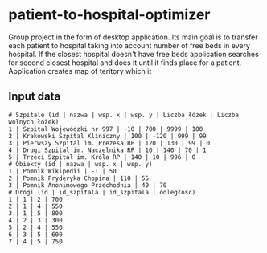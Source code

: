 # patient-to-hospital-optimizer
Group project in the form of desktop application. Its main goal is to transfer each patient to hospital taking into account number of free beds in every hospital.
If the closest hospital doesn't have free beds application searches for second closest hospital and does it until it finds place for a patient.
Application creates map of teritory which it 

## Input data
```
# Szpitale (id | nazwa | wsp. x | wsp. y | Liczba łóżek | Liczba wolnych łóżek)
1 | Szpital Wojewódzki nr 997 | -10 | 700 | 9999 | 100
2 | Krakowski Szpital Kliniczny | 100 | -120 | 999 | 99
3 | Pierwszy Szpital im. Prezesa RP | 120 | 130 | 99 | 0
4 | Drugi Szpital im. Naczelnika RP | 10 | 140 | 70 | 1
5 | Trzeci Szpital im. Króla RP | 140 | 10 | 996 | 0
# Obiekty (id | nazwa | wsp. x | wsp. y)
1 | Pomnik Wikipedii | -1 | 50
2 | Pomnik Fryderyka Chopina | 110 | 55
3 | Pomnik Anonimowego Przechodnia | 40 | 70
# Drogi (id | id_szpitala | id_szpitala | odległość)
1 | 1 | 2 | 700
2 | 1 | 4 | 550
3 | 1 | 5 | 800
4 | 2 | 3 | 300
5 | 2 | 4 | 550
6 | 3 | 5 | 600
7 | 4 | 5 | 750
```
